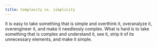 ```yaml
---
title: Complexity vs. simplicity
---
```


It is easy to take something that is simple and overthink it, overanalyze it, overengineer it, and make it needlessly complex. What is hard is to take something that is complex and understand it, see it, strip it of its unnecessary elements, and make it simple.
